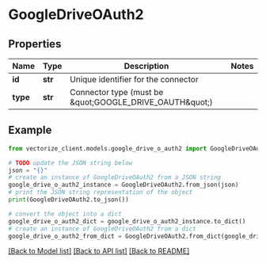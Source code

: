 # GoogleDriveOAuth2


## Properties

Name | Type | Description | Notes
------------ | ------------- | ------------- | -------------
**id** | **str** | Unique identifier for the connector | 
**type** | **str** | Connector type (must be \&quot;GOOGLE_DRIVE_OAUTH\&quot;) | 

## Example

```python
from vectorize_client.models.google_drive_o_auth2 import GoogleDriveOAuth2

# TODO update the JSON string below
json = "{}"
# create an instance of GoogleDriveOAuth2 from a JSON string
google_drive_o_auth2_instance = GoogleDriveOAuth2.from_json(json)
# print the JSON string representation of the object
print(GoogleDriveOAuth2.to_json())

# convert the object into a dict
google_drive_o_auth2_dict = google_drive_o_auth2_instance.to_dict()
# create an instance of GoogleDriveOAuth2 from a dict
google_drive_o_auth2_from_dict = GoogleDriveOAuth2.from_dict(google_drive_o_auth2_dict)
```
[[Back to Model list]](../README.md#documentation-for-models) [[Back to API list]](../README.md#documentation-for-api-endpoints) [[Back to README]](../README.md)


